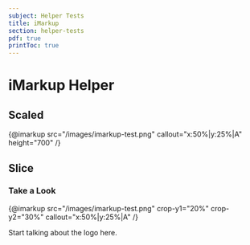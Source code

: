 ```yaml
---
subject: Helper Tests
title: iMarkup
section: helper-tests
pdf: true
printToc: true
---  
```


# iMarkup Helper

## Scaled

{@imarkup
	src="/images/imarkup-test.png"
	callout="x:50%|y:25%|A"
	height="700"
/}

## Slice

### Take a Look

{@imarkup
	src="/images/imarkup-test.png"
	crop-y1="20%"
	crop-y2="30%"
	callout="x:50%|y:25%|A"
/}

Start talking about the logo here.
